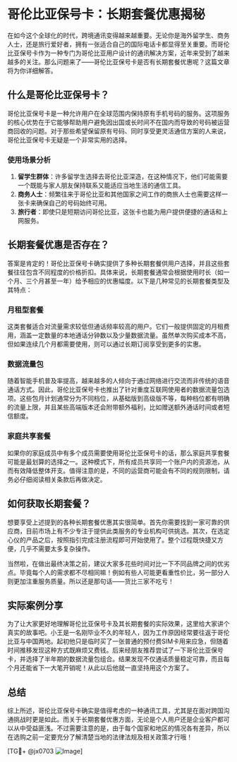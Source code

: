 # 哥伦比亚保号卡：长期套餐优惠揭秘

在如今这个全球化的时代，跨境通讯变得越来越重要。无论你是海外留学生、商务人士，还是旅行爱好者，拥有一张适合自己的国际电话卡都显得至关重要。而哥伦比亚保号卡作为一种专门为哥伦比亚用户设计的通讯解决方案，近年来受到了越来越多的关注。那么问题来了——哥伦比亚保号卡是否有长期套餐优惠呢？这篇文章将为你详细解答。

## 什么是哥伦比亚保号卡？

哥伦比亚保号卡是一种允许用户在全球范围内保持原有手机号码的服务。这项服务的核心优势在于它能够帮助用户避免因出国或长时间不在国内而导致的号码被运营商回收的问题。对于那些希望保留原有号码、同时享受更灵活通信方案的人来说，哥伦比亚保号卡无疑是一个非常实用的选择。

### 使用场景分析
1. **留学生群体**：许多留学生选择去哥伦比亚深造，在这种情况下，他们可能需要一个既能与家人朋友保持联系又能适应当地生活的通信工具。
2. **商务人士**：频繁往来于哥伦比亚和其他国家之间工作的商旅人士也需要这样一张卡来确保自己的号码始终可用。
3. **旅行者**：即使只是短期访问哥伦比亚，这张卡也能为用户提供便捷的通话和上网服务。

## 长期套餐优惠是否存在？

答案是肯定的！哥伦比亚保号卡确实提供了多种长期套餐供用户选择，并且这些套餐往往包含不同程度的价格折扣。具体来说，长期套餐通常会根据使用时长（如一个月、三个月甚至一年）给予相应的优惠幅度。以下是几种常见的长期套餐类型及其特点：

### 月租型套餐
这类套餐适合对流量需求较低但通话频率较高的用户。它们一般提供固定的月租费用，涵盖一定数量的本地通话分钟数以及少量数据流量。虽然单次购买成本不高，但如果连续几个月都需要使用，则可以通过长期订阅享受到更多的实惠。

### 数据流量包
随着智能手机普及率提高，越来越多的人倾向于通过网络进行交流而非传统的语音通话方式。因此，哥伦比亚保号卡也推出了针对重度互联网使用者的数据流量包选项。这些包月计划通常分为不同档位，从基础版到高级版不等，每种档位都有明确的流量上限，并且某些高端版本还会附带额外福利，比如赠送额外通话时间或者短信额度。

### 家庭共享套餐
如果你的家庭成员中有多个成员需要使用哥伦比亚保号卡的话，那么家庭共享套餐可能是最划算的选择之一。这种模式下，所有成员共享同一个账户内的资源池，从而有效降低整体开支。值得注意的是，不同的运营商可能会有不同的规则限制，请务必仔细阅读相关条款后再做决定。

## 如何获取长期套餐？

想要享受上述提到的各种长期套餐优惠其实很简单。首先你需要找到一家可靠的供应商，目前市场上有不少专注于提供此类服务的专业机构可供挑选。其次，在选定心仪的产品之后，按照指引完成注册流程即可开始使用了。整个过程既快捷又方便，几乎不需要太多复杂操作。

当然啦，在做出最终决策之前，建议大家多花些时间对比一下不同品牌之间的优劣点。毕竟每个人的需求都不尽相同嘛！例如有些人可能更看重性价比，另一部分人则更加注重服务质量。所以还是那句话——货比三家不吃亏！

## 实际案例分享

为了让大家更好地理解哥伦比亚保号卡及其长期套餐的实际效果，这里给大家讲个真实的故事吧。小王是一名刚毕业不久的年轻人，因为工作原因经常要往返于哥伦比亚与中国两地。起初他只是临时买了一张普通的预付费SIM卡用来应急，但随着时间推移发现这种方式既麻烦又费钱。后来经朋友推荐尝试了一下哥伦比亚保号卡，并选择了半年期的数据流量包组合。结果发现不仅通话质量稳定可靠，而且每个月还能省下一大笔开销呢！从此以后他就一直坚持用这个方案了。

## 总结

综上所述，哥伦比亚保号卡确实是值得考虑的一种通讯工具，尤其是在面对跨国沟通挑战时更是如此。而关于长期套餐优惠方面，无论是个人用户还是企业客户都可以从中受益匪浅。不过需要注意的是，由于每个国家和地区的情况各有差异，所以在选购之前一定要充分了解清楚当地的法律法规及相关政策才行哦！

[TG💪+ @jx0703 ![Image](https://github.com/user-attachments/assets/dbca1d08-cadb-493c-b0ec-ad6f7a83f270)]